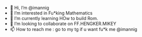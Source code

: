 - 👋 Hi, I’m @imannig
- 👀 I’m interested in Fu*king Mathematics
- 🌱 I’m currently learning HOw to build Rom.
- 💞️ I’m looking to collaborate on FF.HENGKER.MIKEY
- 📫 How to reach me : go to my tg if u want fu*k me @imannig
<!---
imannig/imannig is a ✨ special ✨ repository because its `README.md` (this file) appears on your GitHub profile.
You can click the Preview link to take a look at your changes.
--->
